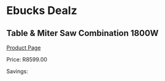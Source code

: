 
# Ebucks Dealz
## Table & Miter Saw Combination 1800W
[Product Page](https://www.ebucks.com/web/shop/productSelected.do?prodId=1199906071&catId=717342768)

Price: R8599.00

Savings: 


	